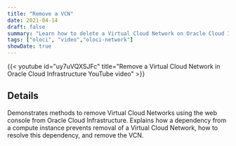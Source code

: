 ```yaml
---
title: "Remove a VCN"
date: 2021-04-14
draft: false
summary: "Learn how to delete a Virtual Cloud Network on Oracle Cloud Infrastructure."
tags: ["oloci", "video","oloci-network"]
showDate: true
---
```


{{< youtube id="uy7uVQXSJFc" title="Remove a Virtual Cloud Network in Oracle Cloud Infrastructure YouTube video" >}}

## Details

Demonstrates methods to remove Virtual Cloud Networks using the web console from Oracle Cloud Infrastructure. Explains how a dependency from a compute instance prevents removal of a Virtual Cloud Network, how to resolve this dependency, and remove the VCN.
